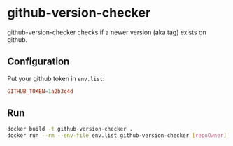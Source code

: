 # github-version-checker

github-version-checker checks if a newer version (aka tag) exists on github.


## Configuration

Put your github token in `env.list`:

```conf
GITHUB_TOKEN=1a2b3c4d
```

## Run

```sh
docker build -t github-version-checker .
docker run --rm --env-file env.list github-version-checker [repoOwner] [repoName] [versionInUse]
```
